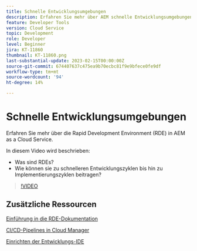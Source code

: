 ```yaml
---
title: Schnelle Entwicklungsumgebungen
description: Erfahren Sie mehr über AEM schnelle Entwicklungsumgebungen, was sie sind und wie sie bei schnellerer Entwicklung bis hin zu Implementierungszyklen helfen können.
feature: Developer Tools
version: Cloud Service
topic: Development
role: Developer
level: Beginner
jira: KT-11860
thumbnail: KT-11860.png
last-substantial-update: 2023-02-15T00:00:00Z
source-git-commit: 674407637c475ea9b70ecbc81f9e9bfece0fe9df
workflow-type: tm+mt
source-wordcount: '94'
ht-degree: 14%

---
```



# Schnelle Entwicklungsumgebungen

Erfahren Sie mehr über die Rapid Development Environment (RDE) in AEM as a Cloud Service.

In diesem Video wird beschrieben:

- Was sind RDEs?
- Wie können sie zu schnelleren Entwicklungszyklen bis hin zu Implementierungszyklen beitragen?

>[!VIDEO](https://video.tv.adobe.com/v/3414128/?quality=12&learn=on)

## Zusätzliche Ressourcen


[Einführung in die RDE-Dokumentation](https://experienceleague.adobe.com/docs/experience-manager-cloud-service/content/implementing/developing/rapid-development-environments.html#introduction)

[CI/CD-Pipelines in Cloud Manager](https://experienceleague.adobe.com/docs/experience-manager-cloud-service/content/implementing/using-cloud-manager/cicd-pipelines/introduction-ci-cd-pipelines.html)

[Einrichten der Entwicklungs-IDE](https://experienceleague.adobe.com/docs/experience-manager-learn/cloud-service/local-development-environment-set-up/development-tools.html?lang=de)
